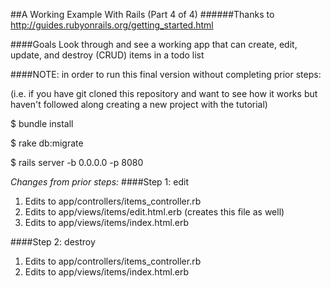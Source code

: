 ##A Working Example With Rails (Part 4 of 4)
######Thanks to http://guides.rubyonrails.org/getting_started.html

####Goals
Look through and see a working app that can create, edit, update, and destroy 
(CRUD) items in a todo list

####NOTE: in order to run this final version without completing prior steps:

(i.e. if you have git cloned this repository and want to see how it works 
but haven't followed along creating a new project with the tutorial)

   $ bundle install  
   
   $ rake db:migrate  
   
   $ rails server -b 0.0.0.0 -p 8080  

*Changes from prior steps:*
####Step 1: edit
 1. Edits to app/controllers/items_controller.rb  
 2. Edits to app/views/items/edit.html.erb (creates this file as well)  
 3. Edits to app/views/items/index.html.erb  

####Step 2: destroy

 1. Edits to app/controllers/items_controller.rb   
 2. Edits to app/views/items/index.html.erb  
  
 
